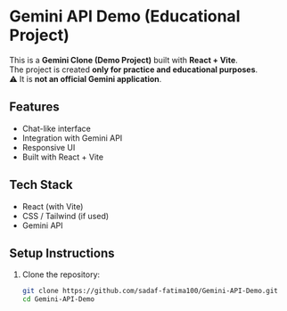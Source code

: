 # Gemini API Demo (Educational Project)

This is a **Gemini Clone (Demo Project)** built with **React + Vite**.  
The project is created **only for practice and educational purposes**.  
⚠️ It is **not an official Gemini application**.

## Features
- Chat-like interface
- Integration with Gemini API
- Responsive UI
- Built with React + Vite

## Tech Stack
- React (with Vite)
- CSS / Tailwind (if used)
- Gemini API

## Setup Instructions
1. Clone the repository:
   ```bash
   git clone https://github.com/sadaf-fatima100/Gemini-API-Demo.git
   cd Gemini-API-Demo
